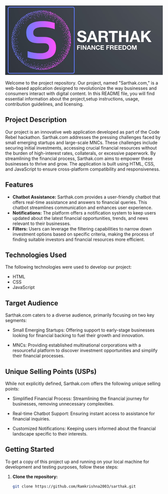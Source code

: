 

![Code Rebel Logo](./Assets/main-logo.jpg)

Welcome to the project repository. Our project, named "Sarthak.com," is a web-based application designed to revolutionize the way businesses and consumers interact with digital content. In this README file, you will find essential information about the project,setup instructions, usage, contribution guidelines, and licensing.



## Project Description

Our project is an innovative web application developed as part of the Code Rebel hackathon. Sarthak.com addresses the pressing challenges faced by small emerging startups and large-scale MNCs. These challenges include securing initial investments, accessing crucial financial resources without the burden of high-interest rates, collaterals, or excessive paperwork. By streamlining the financial process, Sarthak.com aims to empower these businesses to thrive and grow. The application is built using HTML, CSS, and JavaScript to ensure cross-platform compatibility and responsiveness.

## Features

- **Chatbot Assistance:** Sarthak.com provides a user-friendly chatbot that offers real-time assistance and answers to financial queries. This chatbot streamlines communication and enhances user experience.
- **Notifications:** The platform offers a notification system to keep users updated about the latest financial opportunities, trends, and news relevant to their businesses.
- **Filters:** Users can leverage the filtering capabilities to narrow down investment options based on specific criteria, making the process of finding suitable investors and financial resources more efficient.


## Technologies Used

The following technologies were used to develop our project:

- HTML
- CSS
- JavaScript

## Target Audience

Sarthak.com caters to a diverse audience, primarily focusing on two key segments:

- Small Emerging Startups: Offering support to early-stage businesses looking for financial backing to fuel their growth and innovation.

- MNCs: Providing established multinational corporations with a resourceful platform to discover investment opportunities and simplify their financial processes.

## Unique Selling Points (USPs)

While not explicitly defined, Sarthak.com offers the following unique selling points:

- Simplified Financial Process: Streamlining the financial journey for businesses, removing unnecessary complexities.

- Real-time Chatbot Support: Ensuring instant access to assistance for financial inquiries.

- Customized Notifications: Keeping users informed about the financial landscape specific to their interests.

## Getting Started

To get a copy of this project up and running on your local machine for development and testing purposes, follow these steps:

1. **Clone the repository:**

   ```bash
   git clone https://github.com/Ramkrishna2003/sarthak.git

